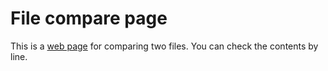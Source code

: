 # File compare page

This is a [web page](https://sinclairr08.github.io/file-compare/) for comparing two files. You can check the contents by line.
